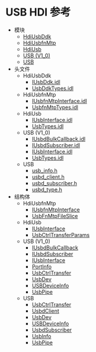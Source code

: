 # USB HDI 参考

- 模块
    - [HdiUsbDdk](_hdi_usb_ddk.md)
    - [HdiUsbfnMtp](_hdi_usbfn_mtp.md)
    - [HdiUsb](_hdi_usb.md)
    - [USB (V1_0)](_u_s_b_v10.md)
    - [USB](_u_s_b.md)
- 头文件
    - HdiUsbDdk
        - [IUsbDdk.idl](_i_usb_ddk_8idl.md)
        - [UsbDdkTypes.idl](_usb_ddk_types_8idl.md)
    - HdiUsbfnMtp
        - [IUsbfnMtpInterface.idl](_i_usbfn_mtp_interface_8idl.md)
        - [UsbfnMtpTypes.idl](_usbfn_mtp_types_8idl.md)
    - HdiUsb
        - [IUsbInterface.idl](_i_usb_interface_8idl_v11.md)
        - [UsbTypes.idl](_usb_types_8idl_v11.md)
    - USB (V1_0)
        - [IUsbdBulkCallback.idl](_i_usbd_bulk_callback_8idl_v10.md)
        - [IUsbdSubscriber.idl](_i_usbd_subscriber_8idl_v10.md)
        - [IUsbInterface.idl](_i_usb_interface_8idl_v10.md)
        - [UsbTypes.idl](_usb_types_8idl_v10.md)
    - USB
        - [usb_info.h](usb__info_8h.md)
        - [usbd_client.h](usbd__client_8h.md)
        - [usbd_subscriber.h](usbd__subscriber_8h.md)
        - [usbd_type.h](usbd__type_8h.md)
- 结构体
    - HdiUsbfnMtp
        - [IUsbfnMtpInterface](interface_i_usbfn_mtp_interface.md)
        - [UsbFnMtpFileSlice](_usb_fn_mtp_file_slice.md)
    - HdiUsb
        - [IUsbInterface](interface_i_usb_interface_v11.md)
        - [UsbCtrlTransferParams](_usb_ctrl_transfer_params_v11.md)
    - USB (V1_0)
        - [IUsbdBulkCallback](interface_i_usbd_bulk_callback_v10.md)
        - [IUsbdSubscriber](interface_i_usbd_subscriber_v10.md)
        - [IUsbInterface](interface_i_usb_interface_v10.md)
        - [PortInfo](_port_info_v10.md)
        - [UsbCtrlTransfer](_usb_ctrl_transfer_v10.md)
        - [UsbDev](_usb_dev_v10.md)
        - [USBDeviceInfo](_u_s_b_device_info_v10.md)
        - [UsbPipe](_usb_pipe_v10.md)
    - USB
        - [UsbCtrlTransfer](_o_h_o_s_1_1_u_s_b_1_1_usb_ctrl_transfer.md)
        - [UsbdClient](_o_h_o_s_1_1_u_s_b_1_1_usbd_client.md)
        - [UsbDev](_o_h_o_s_1_1_u_s_b_1_1_usb_dev.md)
        - [USBDeviceInfo](_o_h_o_s_1_1_u_s_b_1_1_u_s_b_device_info.md)
        - [UsbdSubscriber](_o_h_o_s_1_1_u_s_b_1_1_usbd_subscriber.md)
        - [UsbInfo](_o_h_o_s_1_1_u_s_b_1_1_usb_info.md)
        - [UsbPipe](_o_h_o_s_1_1_u_s_b_1_1_usb_pipe.md)
